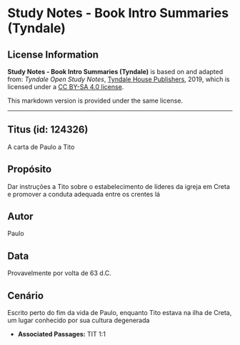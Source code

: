 # Study Notes - Book Intro Summaries (Tyndale)

## License Information

**Study Notes - Book Intro Summaries (Tyndale)** is based on and adapted from: _Tyndale Open Study Notes_, [Tyndale House Publishers](https://tyndaleopenresources.com/), 2019, which is licensed under a [CC BY-SA 4.0 license](https://creativecommons.org/licenses/by-sa/4.0/legalcode.en).

This markdown version is provided under the same license.



--------------------------------

## Titus (id: 124326)

A carta de Paulo a Tito

Propósito
---------

Dar instruções a Tito sobre o estabelecimento de líderes da igreja em Creta e promover a conduta adequada entre os crentes lá

Autor
-----

Paulo

Data
----

Provavelmente por volta de 63 d.C.

Cenário
-------

Escrito perto do fim da vida de Paulo, enquanto Tito estava na ilha de Creta, um lugar conhecido por sua cultura degenerada

* **Associated Passages:** TIT 1:1

